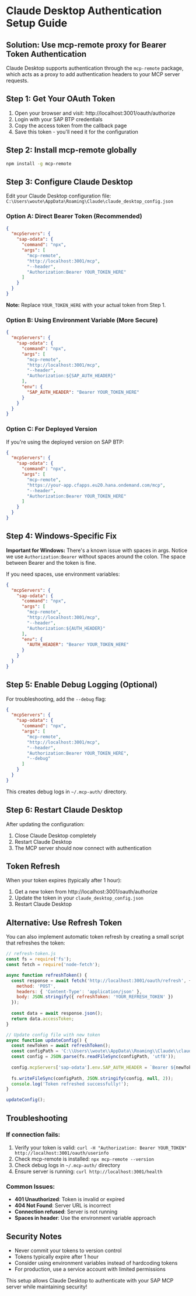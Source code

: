 # Claude Desktop Authentication Setup Guide

## Solution: Use mcp-remote proxy for Bearer Token Authentication

Claude Desktop supports authentication through the `mcp-remote` package, which acts as a proxy to add authentication headers to your MCP server requests.

## Step 1: Get Your OAuth Token

1. Open your browser and visit: http://localhost:3001/oauth/authorize
2. Login with your SAP BTP credentials
3. Copy the access token from the callback page
4. Save this token - you'll need it for the configuration

## Step 2: Install mcp-remote globally

```bash
npm install -g mcp-remote
```

## Step 3: Configure Claude Desktop

Edit your Claude Desktop configuration file:
`C:\Users\woute\AppData\Roaming\Claude\claude_desktop_config.json`

### Option A: Direct Bearer Token (Recommended)

```json
{
  "mcpServers": {
    "sap-odata": {
      "command": "npx",
      "args": [
        "mcp-remote",
        "http://localhost:3001/mcp",
        "--header",
        "Authorization:Bearer YOUR_TOKEN_HERE"
      ]
    }
  }
}
```

**Note:** Replace `YOUR_TOKEN_HERE` with your actual token from Step 1.

### Option B: Using Environment Variable (More Secure)

```json
{
  "mcpServers": {
    "sap-odata": {
      "command": "npx",
      "args": [
        "mcp-remote",
        "http://localhost:3001/mcp",
        "--header",
        "Authorization:${SAP_AUTH_HEADER}"
      ],
      "env": {
        "SAP_AUTH_HEADER": "Bearer YOUR_TOKEN_HERE"
      }
    }
  }
}
```

### Option C: For Deployed Version

If you're using the deployed version on SAP BTP:

```json
{
  "mcpServers": {
    "sap-odata": {
      "command": "npx",
      "args": [
        "mcp-remote",
        "https://your-app.cfapps.eu20.hana.ondemand.com/mcp",
        "--header",
        "Authorization:Bearer YOUR_TOKEN_HERE"
      ]
    }
  }
}
```

## Step 4: Windows-Specific Fix

**Important for Windows:** There's a known issue with spaces in args. Notice we use `Authorization:Bearer` without spaces around the colon. The space between Bearer and the token is fine.

If you need spaces, use environment variables:

```json
{
  "mcpServers": {
    "sap-odata": {
      "command": "npx",
      "args": [
        "mcp-remote",
        "http://localhost:3001/mcp",
        "--header",
        "Authorization:${AUTH_HEADER}"
      ],
      "env": {
        "AUTH_HEADER": "Bearer YOUR_TOKEN_HERE"
      }
    }
  }
}
```

## Step 5: Enable Debug Logging (Optional)

For troubleshooting, add the `--debug` flag:

```json
{
  "mcpServers": {
    "sap-odata": {
      "command": "npx",
      "args": [
        "mcp-remote",
        "http://localhost:3001/mcp",
        "--header",
        "Authorization:Bearer YOUR_TOKEN_HERE",
        "--debug"
      ]
    }
  }
}
```

This creates debug logs in `~/.mcp-auth/` directory.

## Step 6: Restart Claude Desktop

After updating the configuration:
1. Close Claude Desktop completely
2. Restart Claude Desktop
3. The MCP server should now connect with authentication

## Token Refresh

When your token expires (typically after 1 hour):
1. Get a new token from http://localhost:3001/oauth/authorize
2. Update the token in your `claude_desktop_config.json`
3. Restart Claude Desktop

## Alternative: Use Refresh Token

You can also implement automatic token refresh by creating a small script that refreshes the token:

```javascript
// refresh-token.js
const fs = require('fs');
const fetch = require('node-fetch');

async function refreshToken() {
  const response = await fetch('http://localhost:3001/oauth/refresh', {
    method: 'POST',
    headers: { 'Content-Type': 'application/json' },
    body: JSON.stringify({ refreshToken: 'YOUR_REFRESH_TOKEN' })
  });
  
  const data = await response.json();
  return data.accessToken;
}

// Update config file with new token
async function updateConfig() {
  const newToken = await refreshToken();
  const configPath = 'C:\\Users\\woute\\AppData\\Roaming\\Claude\\claude_desktop_config.json';
  const config = JSON.parse(fs.readFileSync(configPath, 'utf8'));
  
  config.mcpServers['sap-odata'].env.SAP_AUTH_HEADER = `Bearer ${newToken}`;
  
  fs.writeFileSync(configPath, JSON.stringify(config, null, 2));
  console.log('Token refreshed successfully!');
}

updateConfig();
```

## Troubleshooting

### If connection fails:
1. Verify your token is valid: `curl -H "Authorization: Bearer YOUR_TOKEN" http://localhost:3001/oauth/userinfo`
2. Check mcp-remote is installed: `npx mcp-remote --version`
3. Check debug logs in `~/.mcp-auth/` directory
4. Ensure server is running: `curl http://localhost:3001/health`

### Common Issues:
- **401 Unauthorized**: Token is invalid or expired
- **404 Not Found**: Server URL is incorrect
- **Connection refused**: Server is not running
- **Spaces in header**: Use the environment variable approach

## Security Notes

- Never commit your tokens to version control
- Tokens typically expire after 1 hour
- Consider using environment variables instead of hardcoding tokens
- For production, use a service account with limited permissions

This setup allows Claude Desktop to authenticate with your SAP MCP server while maintaining security!
